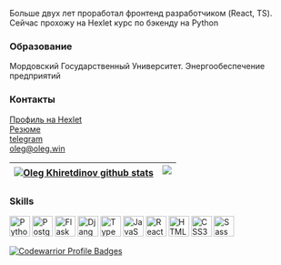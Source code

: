 Больше двух лет проработал фронтенд разработчиком (React, TS).  
Сейчас прохожу на Hexlet курс по бэкенду на Python

### Образование
Мордовский Государственный Университет. Энергообеспечение предприятий

### Контакты
[Профиль на Hexlet](https://ru.hexlet.io/u/olegrla)  
[Резюме](https://cv.hexlet.io/ru/resumes/2913)  
[telegram](https://t.me/OlegFrontend)  
[oleg@oleg.win](mailto:oleg@oleg.win)  

|<a href="https://github-readme-stats.vercel.app/api?username=OlegKhiretdinov"><img src="https://github-readme-stats.vercel.app/api?username=OlegKhiretdinov&hide_border=true" alt="Oleg Khiretdinov github stats" /></a>|<a href="https://github-readme-stats.vercel.app/api/top-langs/?username=OlegKhiretdinov"><img style="margin-bottom: 10px" src="https://github-readme-stats.vercel.app/api/top-langs/?username=OlegKhiretdinov&layout=compact&hide_border=true" /></a>|
| ------------- | ------------- |

### Skills 
<p align="left">
<img src="https://raw.githubusercontent.com/danielcranney/readme-generator/main/public/icons/skills/python-colored.svg" width="36" height="36" alt="Python" />
<img src="https://raw.githubusercontent.com/danielcranney/readme-generator/main/public/icons/skills/postgresql-colored.svg" width="36" height="36" alt="PostgreSQL" />
<img src="https://raw.githubusercontent.com/danielcranney/readme-generator/main/public/icons/skills/flask-colored.svg" width="36" height="36" alt="Flask" />
<img src="https://raw.githubusercontent.com/danielcranney/readme-generator/main/public/icons/skills/django-colored.svg" width="36" height="36" alt="Django" />
<img src="https://raw.githubusercontent.com/danielcranney/readme-generator/main/public/icons/skills/typescript-colored.svg" width="36" height="36" alt="TypeScript" />
<img src="https://raw.githubusercontent.com/danielcranney/readme-generator/main/public/icons/skills/javascript-colored.svg" width="36" height="36" alt="JavaScript" />
<img src="https://raw.githubusercontent.com/danielcranney/readme-generator/main/public/icons/skills/react-colored.svg" width="36" height="36" alt="React" />
<img src="https://raw.githubusercontent.com/danielcranney/readme-generator/main/public/icons/skills/html5-colored.svg" width="36" height="36" alt="HTML5" />
<img src="https://raw.githubusercontent.com/danielcranney/readme-generator/main/public/icons/skills/css3-colored.svg" width="36" height="36" alt="CSS3" />
<img src="https://raw.githubusercontent.com/danielcranney/readme-generator/main/public/icons/skills/sass-colored.svg" width="36" height="36" alt="Sass" />
<p>

[![Codewarrior Profile Badges](https://www.codewars.com/users/OlegKhiretdinov/badges/large)](https://www.codewars.com/users/OlegKhiretdinov)
